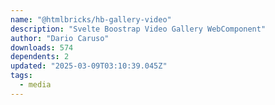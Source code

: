 ```yaml
---
name: "@htmlbricks/hb-gallery-video"
description: "Svelte Boostrap Video Gallery WebComponent"
author: "Dario Caruso"
downloads: 574
dependents: 2
updated: "2025-03-09T03:10:39.045Z"
tags: 
  - media
---
```

